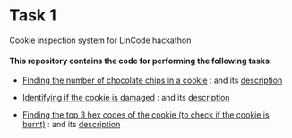 # Task 1
Cookie inspection system for LinCode hackathon 

#### This repository contains the code for performing the following tasks:

* [Finding the number of chocolate chips in a cookie](https://github.com/mpalaka/cookie/blob/master/chocochip-test.ipynb) : and its [description](https://github.com/mpalaka/cookie/blob/master/chocochip-test-doc.md)

* [Identifying if the cookie is damaged](https://github.com/mpalaka/cookie/blob/master/cookie-broken.ipynb) : and its [description](https://github.com/mpalaka/cookie/blob/master/broken-cookie-doc.md)

* [Finding the top 3 hex codes of the cookie (to check if the cookie is burnt)](https://github.com/mpalaka/cookie/blob/master/cookie-colour.ipynb) : and its [description](https://github.com/mpalaka/cookie/blob/master/cookie-color-doc.md)
